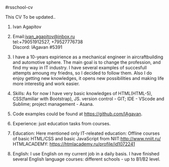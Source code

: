 #rsschool-cv 

This CV To be updated..

1. Ivan Agapitov

2. Email:ivan_agapitov@inbox.ru <br>
tel:+79051912527, +79527776738 <br>
Discord: IAgavan #5391

3. I have a 10-years expirience as a mechanical engineer in aircraftbuilding and automotive sphere. The main goal is to change the profession, and find my way in IT industry. I have several examples of succesfull attempts amoung my friedns, so I decided to follow them. Also I do enjoy getting new knowledges, it opens new possibilities and making life more interestig and work easier.

4. Skills: As for now I have very basic knowledges of HTML(HTML-5), CSS(familiar with Bootstrap), JS. version control - GIT; IDE - VScode and Sublime; project management - Asana.

5. Code examples could be found at https://github.com/IAgavan.

6. Experience: just education tasks from courses.

7. Education: Here mentioned only IT-releated education:
  Offline courses of basic HTML/CSS and basic JavaScript from NIIT:http://www.nniit.ru/
  HTMLACADEMY: https://htmlacademy.ru/profile/id1072241

8. English: I use English on my current job in a daily basis. I have finished several English language courses: different schools - up to B1/B2 level.
